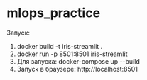 # mlops_practice
Запуск:
1. docker build -t iris-streamlit .
2. docker run -p 8501:8501 iris-streamlit
3. Для запуска: docker-compose up --build
4. Запуск в браузере: http://localhost:8501